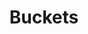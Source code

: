 ---
blog: https://blog.budgetwithbuckets.com/
git: https://github.com/buckets
logohandle: budgetwithbuckets
sort: buckets
title: Buckets
website: https://www.budgetwithbuckets.com/
---